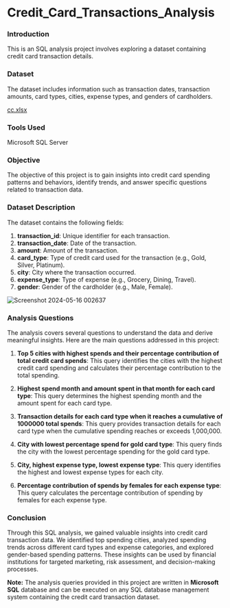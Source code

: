 # Credit_Card_Transactions_Analysis

### Introduction 
This is an SQL analysis project involves exploring a dataset containing credit card transaction details.

### Dataset

The dataset includes information such as transaction dates, transaction amounts, card types, cities, expense types, and genders of cardholders.

[cc.xlsx](https://github.com/Dewangaurav/Credit_Card_Transactions_Analysis/files/15325621/cc.xlsx)

### Tools Used

Microsoft SQL Server


### Objective

The objective of this project is to gain insights into credit card spending patterns and behaviors, identify trends, and answer specific questions related to transaction data.

### Dataset Description

The dataset contains the following fields:

1. **transaction_id**: Unique identifier for each transaction.
2. **transaction_date**: Date of the transaction.
3. **amount**: Amount of the transaction.
4. **card_type**: Type of credit card used for the transaction (e.g., Gold, Silver, Platinum).
5. **city**: City where the transaction occurred.
6. **expense_type**: Type of expense (e.g., Grocery, Dining, Travel).
7. **gender**: Gender of the cardholder (e.g., Male, Female).

![Screenshot 2024-05-16 002637](https://github.com/Dewangaurav/Credit_Card_Transactions_Analysis/assets/156521677/10e74469-14cf-4139-83d2-f499419344be)


### Analysis Questions

The analysis covers several questions to understand the data and derive meaningful insights. Here are the main questions addressed in this project:

1. **Top 5 cities with highest spends and their percentage contribution of total credit card spends**: This query identifies the cities with the highest credit card spending and calculates their percentage contribution to the total spending.
  
2. **Highest spend month and amount spent in that month for each card type**: This query determines the highest spending month and the amount spent for each card type.
  
3. **Transaction details for each card type when it reaches a cumulative of 1000000 total spends**: This query provides transaction details for each card type when the cumulative spending reaches or exceeds 1,000,000.

4. **City with lowest percentage spend for gold card type**: This query finds the city with the lowest percentage spending for the gold card type.

5. **City, highest expense type, lowest expense type**: This query identifies the highest and lowest expense types for each city.

6. **Percentage contribution of spends by females for each expense type**: This query calculates the percentage contribution of spending by females for each expense type.

### Conclusion

Through this SQL analysis, we gained valuable insights into credit card transaction data. We identified top spending cities, analyzed spending trends across different card types and expense categories, and explored gender-based spending patterns. These insights can be used by financial institutions for targeted marketing, risk assessment, and decision-making processes.

**Note:** The analysis queries provided in this project are written in **Microsoft SQL** database and can be executed on any SQL database management system containing the credit card transaction dataset.

